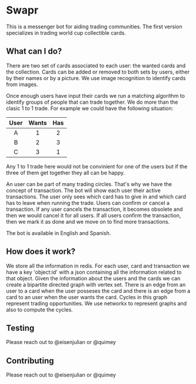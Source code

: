 # Swapr

This is a messenger bot for aiding trading communities. The first version specializes in trading world cup collectible cards.

## What can I do?

There are two set of cards associated to each user: the wanted cards and the collection.
Cards can be added or removed to both sets by users, either by their names or by a picture.
We use image recognition to identify cards from images.

Once enough users have input their cards we run a matching algorithm to identify groups of people that can trade together.
We do more than the clasic 1 to 1 trade. For example we could have the following situation:

| User          | Wants   | Has   |
|:-------------:|:-------:|:-----:|
| A             | 1       | 2     |
| B             | 2       | 3     |
| C             | 3       | 1     |

Any 1 to 1 trade here would not be convinient for one of the users but if the three of them get together they all can be
happy.

An user can be part of many trading circles. That's why we have the concept of transaction. The bot will show each user
their active transactions. The user only sees which card has to give in and which card has to leave when running the trade.
Users can confirm or cancel a transaction. If any user cancels the transaction, it becomes obsolete and then we would cancel it
for all users. If all users confirm the transaction, then we mark it as done and we move on to find more transactions.

The bot is available in English and Spanish.

## How does it work?

We store all the information in redis. For each user, card and transaction we have a key 'object:id' with a json containing
all the information related to that object.
Given the information about the users and the cards we can create a bipartite directed graph with vertex set.
There is an edge from an user to a card when the user posseses the card and there is an edge from a card to an user
when the user wants the card. Cycles in this graph represent trading opportunities.
We use networkx to represent graphs and also to compute the cycles.

## Testing
Please reach out to @eisenjulian or @quimey

## Contributing
Please reach out to @eisenjulian or @quimey
